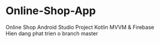 # Online-Shop-App
Online Shop Android Studio Project Kotlin MVVM &amp; Firebase
</br>Hien dang phat trien o branch master
